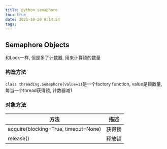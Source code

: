 ```yaml
---
title: python_semaphore
toc: true
date: 2021-10-29 8:14:54
tags:
---
```


## Semaphore Objects
和Lock一样, 但是多了计数器, 用来计算锁的数量

### 构造方法
`class threading.Semaphore(value=1)`是一个factory function, value是锁数量, 每当一个thread获得锁, 计数器减1

### 对象方法
方法|描述
--|--
acquire(blocking=True, timeout=None)|获得锁
release()|释放锁